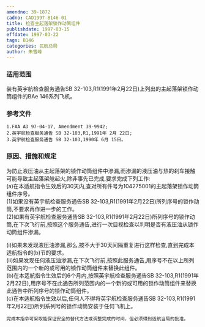 ```yaml
---
amendno: 39-1872  
cadno: CAD1997-B146-01  
title: 检查主起落架锁作动筒组件  
publishdate: 1997-03-15  
effdate: 1997-03-22  
tags: B146  
categories: 民航总局  
author: 朱雪峰  
---
```

  
### 适用范围  
装有英宇航检查服务通告SB 32-103,R1(1991年2月22日)上列出的主起落架锁作动筒组件的BAe 146系列飞机。  
  
<!--more-->  
### 参考文件  
    1.FAA AD 97-04-17, Amendment 39-9942;  
    2.英宇航检查服务通告 SB 32-103,R1,1991年 2月 22日;  
    3.英宇航检查服务通告 SB 32-103,1990年 6月 15日。  
  
### 原因、措施和规定  
为防止液压油从主起落架的锁作动筒组件中渗漏,而渗漏的液压油与热的刹车接触可能导致主起落架舱起火,除非事先已完成,要求完成下列工作:  
(a)在本适航指令生效后的30天内,查对所有件号为104275001的主起落架锁作动筒组件序号。  
      (1)如果没有英宇航检查服务通告SB 32-103,R1(1991年2月22日)所列序号的锁作动筒,不要求再作进一步的工作。  
      (2)如果有英宇航检查服务通告SB 32-103,R1(1991年2月22日)所列序号的锁作动筒,在下次飞行前,按照这个服务通告,进行一次目视检查以判明是否有液压油从锁作动筒组件渗漏。  
  
  
(i)如果未发现液压油渗漏,那么,按不大于30天间隔重复进行这样检查,直到完成本适航指令的(b)节的要求。  
        (ii)如果发现任何液压油渗漏,在下次飞行前,按照此服务通告,用序号不在以上所列范围内的一个新的或可用的锁作动筒组件来替换此组件。  
    (b)在本适航指令生效后的6个月内,按照英宇航检查服务通告SB 32-103,R1(1991年2月22日),用序号不在此通告所列范围内的一个新的或可用的锁作动筒组件来替换此通告中所列序号的锁作动筒组件。  
(c)在本适航指令生效以后,任何人不得将英宇航检查服务通告SB 32-103,R1(1991年2月22日)所列系列号的锁作动筒安装于任何飞机上。  
  
    完成本指令可采取能保证安全的替代方法或调整完成的时间，但必须得到适航当局的批准。  

